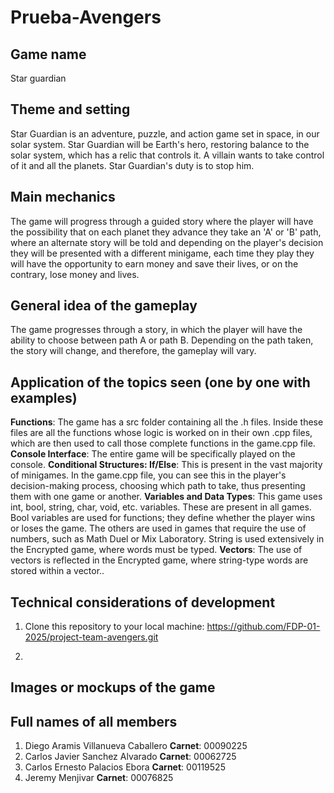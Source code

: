 # Prueba-Avengers
## Game name
Star guardian 

## Theme and setting
Star Guardian is an adventure, puzzle, and action game set in space, in our solar system. Star Guardian will be Earth's hero, restoring balance to the solar system, which has a relic that controls it. A villain wants to take control of it and all the planets. Star Guardian's duty is to stop him.


## Main mechanics
The game will progress through a guided story where the player will have the possibility that on each planet they advance they take an 'A' or 'B' path, where an alternate story will be told and depending on the player's decision they will be presented with a different minigame, each time they play they will have the opportunity to earn money and save their lives, or on the contrary, lose money and lives.


## General idea of ​​the gameplay
The game progresses through a story, in which the player will have the ability to choose between path A or path B. Depending on the path taken, the story will change, and therefore, the gameplay will vary.

## Application of the topics seen (one by one with examples)
**Functions**: The game has a src folder containing all the .h files. Inside these files are all the functions whose logic is worked on in their own .cpp files, which are then used to call those complete functions in the game.cpp file.
**Console Interface**: The entire game will be specifically played on the console.
**Conditional Structures: If/Else**: This is present in the vast majority of minigames. In the game.cpp file, you can see this in the player's decision-making process, choosing which path to take, thus presenting them with one game or another.
**Variables and Data Types**: This game uses int, bool, string, char, void, etc. variables. These are present in all games. Bool variables are used for functions; they define whether the player wins or loses the game.
The others are used in games that require the use of numbers, such as Math Duel or Mix Laboratory. String is used extensively in the Encrypted game, where words must be typed.
**Vectors**: The use of vectors is reflected in the Encrypted game, where string-type words are stored within a vector..

## Technical considerations of development
1. Clone this repository to your local machine:
https://github.com/FDP-01-2025/project-team-avengers.git

2. 

## Images or mockups of the game

## Full names of all members
1. Diego Aramis Villanueva Caballero 
   **Carnet**: 00090225
2. Carlos Javier Sanchez Alvarado
   **Carnet**: 00062725
3. Carlos Ernesto Palacios Ebora
   **Carnet**: 00119525
4. Jeremy Menjivar 
   **Carnet**: 00076825
